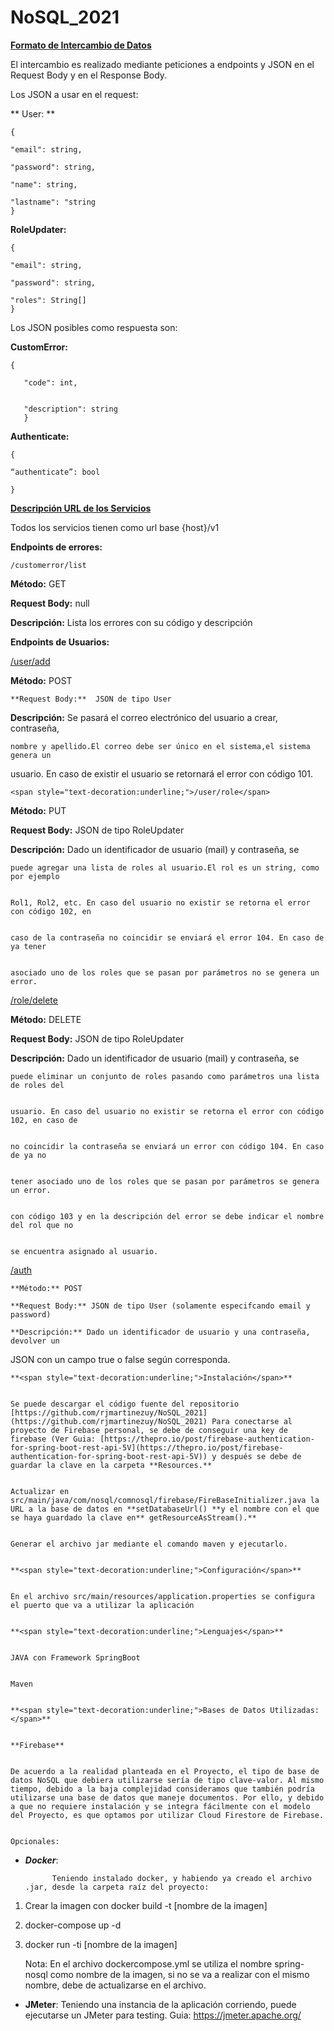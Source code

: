# NoSQL_2021

**<span style="text-decoration:underline;">Formato de Intercambio de Datos</span>**

El intercambio es realizado mediante peticiones a endpoints y JSON en el Request Body y en el Response Body.

Los JSON a usar en el request:

**	User: **

	{

	"email": string,

	"password": string,

	"name": string,

	"lastname": "string
	}

**RoleUpdater:**

	{

	"email": string,

	"password": string,

	"roles": String[]
	}

Los JSON posibles como respuesta son:

**CustomError:**

	{

       "code": int,


       "description": string
       }

**Authenticate:**

	{

	“authenticate”: bool

	}

**<span style="text-decoration:underline;">Descripción URL de los Servicios</span>**

Todos los servicios tienen como url base {host}/v1

**Endpoints de errores:**

	/customerror/list

**Método:** GET

**Request Body:** null

**Descripción:** Lista los errores con su código y descripción

**Endpoints de Usuarios:**

<span style="text-decoration:underline;">	/user/add</span>

**Método:** POST

	**Request Body:**  JSON de tipo User

**Descripción:** Se pasará el correo electrónico del usuario a crear, contraseña,


    nombre y apellido.El correo debe ser único en el sistema,el sistema genera un

usuario. En caso de existir el usuario se retornará el error con código 101.

	<span style="text-decoration:underline;">/user/role</span>

**Método:** PUT

**Request Body:** JSON de tipo RoleUpdater

**Descripción:** Dado un identificador de usuario (mail) y contraseña, se


    puede agregar una lista de roles al usuario.El rol es un string, como por ejemplo


    Rol1, Rol2, etc. En caso del usuario no existir se retorna el error con código 102, en


    caso de la contraseña no coincidir se enviará el error 104. En caso de ya tener


    asociado uno de los roles que se pasan por parámetros no se genera un error.

<span style="text-decoration:underline;">	/role/delete</span>

**Método:** DELETE

**Request Body:** JSON de tipo RoleUpdater

**Descripción:** Dado un identificador de usuario (mail) y contraseña, se


    puede eliminar un conjunto de roles pasando como parámetros una lista de roles del


    usuario. En caso del usuario no existir se retorna el error con código 102, en caso de


    no coincidir la contraseña se enviará un error con código 104. En caso de ya no


    tener asociado uno de los roles que se pasan por parámetros se genera un error.


    con código 103 y en la descripción del error se debe indicar el nombre del rol que no


    se encuentra asignado al usuario.

<span style="text-decoration:underline;">	/auth</span>

	**Método:** POST

	**Request Body:** JSON de tipo User (solamente especifcando email y password)

	**Descripción:** Dado un identificador de usuario y una contraseña, devolver un

JSON con un campo true o false según corresponda.


    **<span style="text-decoration:underline;">Instalación</span>**


    Se puede descargar el código fuente del repositorio [https://github.com/rjmartinezuy/NoSQL_2021](https://github.com/rjmartinezuy/NoSQL_2021) Para conectarse al proyecto de Firebase personal, se debe de conseguir una key de firebase (Ver Guia: [https://thepro.io/post/firebase-authentication-for-spring-boot-rest-api-5V](https://thepro.io/post/firebase-authentication-for-spring-boot-rest-api-5V)) y después se debe de guardar la clave en la carpeta **Resources.**


    Actualizar en src/main/java/com/nosql/comnosql/firebase/FireBaseInitializer.java la URL a la base de datos en **setDatabaseUrl() **y el nombre con el que se haya guardado la clave en** getResourceAsStream().**


    Generar el archivo jar mediante el comando maven y ejecutarlo. 


    **<span style="text-decoration:underline;">Configuración</span>**


    En el archivo src/main/resources/application.properties se configura el puerto que va a utilizar la aplicación


    **<span style="text-decoration:underline;">Lenguajes</span>**


    JAVA con Framework SpringBoot


    Maven


    **<span style="text-decoration:underline;">Bases de Datos Utilizadas:</span>**


    **Firebase**


    De acuerdo a la realidad planteada en el Proyecto, el tipo de base de datos NoSQL que debiera utilizarse sería de tipo clave-valor. Al mismo tiempo, debido a la baja complejidad consideramos que también podría utilizarse una base de datos que maneje documentos. Por ello, y debido a que no requiere instalación y se integra fácilmente con el modelo del Proyecto, es que optamos por utilizar Cloud Firestore de Firebase.


    Opcionales:



* **_Docker_**: 

            Teniendo instalado docker, y habiendo ya creado el archivo .jar, desde la carpeta raíz del proyecto:

1. Crear la imagen con docker build -t [nombre de la imagen]
2. docker-compose up -d
3. docker run -ti [nombre de la imagen]

	Nota: En el archivo dockercompose.yml se utiliza el nombre spring-nosql como nombre de la imagen, si no se va a realizar con el mismo nombre, debe de actualizarse en el archivo.



* **JMeter**:
	Teniendo una instancia de la aplicación corriendo, puede ejecutarse un JMeter para testing. Guia: https://jmeter.apache.org/
